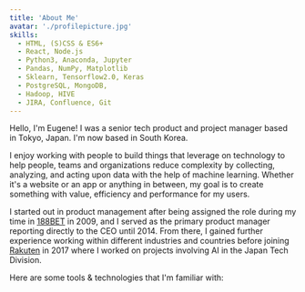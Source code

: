 ```yaml
---
title: 'About Me'
avatar: './profilepicture.jpg'
skills:
  - HTML, (S)CSS & ES6+
  - React, Node.js
  - Python3, Anaconda, Jupyter
  - Pandas, NumPy, Matplotlib
  - Sklearn, Tensorflow2.0, Keras
  - PostgreSQL, MongoDB,
  - Hadoop, HIVE
  - JIRA, Confluence, Git
---
```


Hello, I'm Eugene! I was a senior tech product and project manager based in Tokyo, Japan. I'm now based in South Korea.

I enjoy working with people to build things that leverage on technology to help people, teams and organizations reduce complexity by collecting, analyzing, and  acting upon data with the help of machine learning. Whether it's a website or an app or anything in between, my goal is to create something with value, efficiency and performance for my users.

I started out in product management after being assigned the role during my time in [188BET](https://www.188bet.com/) in 2009, and I served as the primary product manager reporting directly to the CEO until 2014.
From there, I gained further experience working within different industries and countries before joining [Rakuten](https://www.rakuten.co.jp/) in 2017 where I worked on projects involving AI in the Japan Tech Division.

Here are some tools & technologies that I'm familiar with:

<!--- SECTION COMPLETED!>
